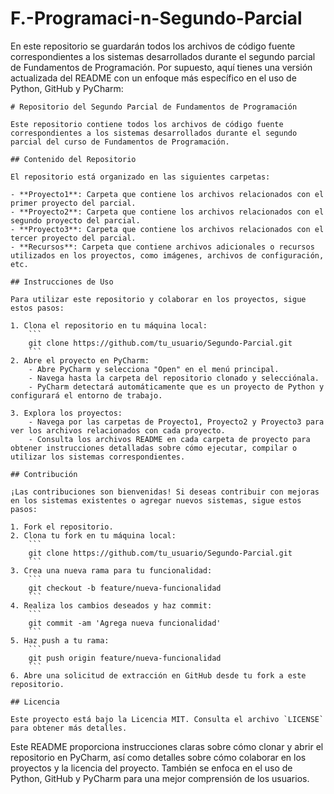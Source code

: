 # F.-Programaci-n-Segundo-Parcial
En este repositorio se guardarán todos los archivos de código fuente correspondientes a los sistemas desarrollados durante el segundo parcial de Fundamentos de Programación. 
Por supuesto, aquí tienes una versión actualizada del README con un enfoque más específico en el uso de Python, GitHub y PyCharm:

```
# Repositorio del Segundo Parcial de Fundamentos de Programación

Este repositorio contiene todos los archivos de código fuente correspondientes a los sistemas desarrollados durante el segundo parcial del curso de Fundamentos de Programación.

## Contenido del Repositorio

El repositorio está organizado en las siguientes carpetas:

- **Proyecto1**: Carpeta que contiene los archivos relacionados con el primer proyecto del parcial.
- **Proyecto2**: Carpeta que contiene los archivos relacionados con el segundo proyecto del parcial.
- **Proyecto3**: Carpeta que contiene los archivos relacionados con el tercer proyecto del parcial.
- **Recursos**: Carpeta que contiene archivos adicionales o recursos utilizados en los proyectos, como imágenes, archivos de configuración, etc.

## Instrucciones de Uso

Para utilizar este repositorio y colaborar en los proyectos, sigue estos pasos:

1. Clona el repositorio en tu máquina local:
    ```
    git clone https://github.com/tu_usuario/Segundo-Parcial.git
    ```
2. Abre el proyecto en PyCharm:
    - Abre PyCharm y selecciona "Open" en el menú principal.
    - Navega hasta la carpeta del repositorio clonado y selecciónala.
    - PyCharm detectará automáticamente que es un proyecto de Python y configurará el entorno de trabajo.

3. Explora los proyectos:
    - Navega por las carpetas de Proyecto1, Proyecto2 y Proyecto3 para ver los archivos relacionados con cada proyecto.
    - Consulta los archivos README en cada carpeta de proyecto para obtener instrucciones detalladas sobre cómo ejecutar, compilar o utilizar los sistemas correspondientes.

## Contribución

¡Las contribuciones son bienvenidas! Si deseas contribuir con mejoras en los sistemas existentes o agregar nuevos sistemas, sigue estos pasos:

1. Fork el repositorio.
2. Clona tu fork en tu máquina local:
    ```
    git clone https://github.com/tu_usuario/Segundo-Parcial.git
    ```
3. Crea una nueva rama para tu funcionalidad:
    ```
    git checkout -b feature/nueva-funcionalidad
    ```
4. Realiza los cambios deseados y haz commit:
    ```
    git commit -am 'Agrega nueva funcionalidad'
    ```
5. Haz push a tu rama:
    ```
    git push origin feature/nueva-funcionalidad
    ```
6. Abre una solicitud de extracción en GitHub desde tu fork a este repositorio.

## Licencia

Este proyecto está bajo la Licencia MIT. Consulta el archivo `LICENSE` para obtener más detalles.

```

Este README proporciona instrucciones claras sobre cómo clonar y abrir el repositorio en PyCharm, así como detalles sobre cómo colaborar en los proyectos y la licencia del proyecto. También se enfoca en el uso de Python, GitHub y PyCharm para una mejor comprensión de los usuarios.
